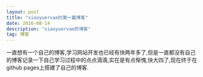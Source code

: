 ```yaml
---
layout: post
title: "xiaoyuervae的第一篇博客"
date: 2016-08-14 
description: "xiaoyuervae的博客"
tag: 博客 
---
```


一直想有一个自己的博客,学习网站开发也已经有快两年多了,但是一直都没有自己的博客记录一下自己学习过程中的点点滴滴,实在是有点惭愧,快大四了,现在终于在github pages上搭建了自己的博客.

<!--more-->


